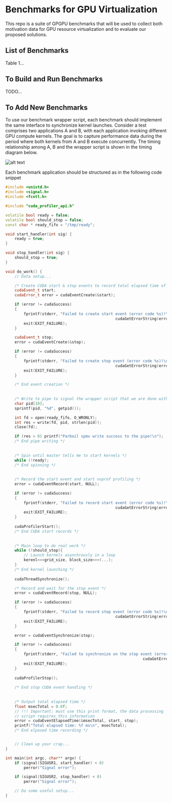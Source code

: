 # Benchmarks for GPU Virtualization 
This repo is a suite of GPGPU benchmarks that will be used to collect both motivation data for GPU resource virtualization and to evaluate our proposed solutions. 

## List of Benchmarks

Table 1...

## To Build and Run Benchmarks

TODO...

## To Add New Benchmarks
To use our benchmark wrapper script, each benchmark should implement the same interface to synchronize kernel launches. Consider a test comprises two applications A and B, with each application invoking different GPU compute kernels. The goal is to capture performance data during the period where both kernels from A and B execute concurrently. The timing relationship among A, B and the wrapper script is shown in the timing diagram below.

![alt text](https://github.com/UofT-EcoSystem/GPU-Virtualization-Benchmarks/tree/master/docs/wrapper_squence.png)


Each benchmark application should be structured as in the following code snippet

```C++
#include <unistd.h>
#include <signal.h>
#include <fcntl.h>

#include "cuda_profiler_api.h"

volatile bool ready = false;
volatile bool should_stop = false;
const char * ready_fifo = "/tmp/ready"; 

void start_handler(int sig) {
    ready = true;
}

void stop_handler(int sig) {
    should_stop = true;
}

void do_work() {
    // Data setup...

    /* Create CUDA start & stop events to record total elapsed time of kernel execution */
    cudaEvent_t start;
    cudaError_t error = cudaEventCreate(&start);

    if (error != cudaSuccess)
    {   
        fprintf(stderr, "Failed to create start event (error code %s)!\n", 
                                                cudaGetErrorString(error));   
        exit(EXIT_FAILURE);
    }

    cudaEvent_t stop;
    error = cudaEventCreate(&stop);

    if (error != cudaSuccess)
    {   
        fprintf(stderr, "Failed to create stop event (error code %s)!\n", 
                                                cudaGetErrorString(error));
        exit(EXIT_FAILURE);
    }

    /* End event creation */ 
    
    
    /* Write to pipe to signal the wrapper script that we are done with data setup */
    char pid[10];
    sprintf(pid, "%d", getpid());

    int fd = open(ready_fifo, O_WRONLY);
    int res = write(fd, pid, strlen(pid));
    close(fd);

    if (res > 0) printf("Parboil spmv write success to the pipe!\n");
    /* End pipe writing */
    
    
    /* Spin until master tells me to start kernels */
    while (!ready);
    /* End spinning */
    
    
    /* Record the start event and start nvprof profiling */
    error = cudaEventRecord(start, NULL);

    if (error != cudaSuccess)
    {
        fprintf(stderr, "Failed to record start event (error code %s)!\n", 
                                                cudaGetErrorString(error));
        exit(EXIT_FAILURE);
    }
    
    cudaProfilerStart();
    /* End CUDA start records */
    
    
    /* Main loop to do real work */
    while (!should_stop){ 
        // Launch kernels asynchrously in a loop
        kerenl<<<grid_size, block_size>>>(...);    
    }
    /* End kernel launching */
    
    cudaThreadSynchronize();

    /* Record and wait for the stop event */
    error = cudaEventRecord(stop, NULL);

    if (error != cudaSuccess)
    {
        fprintf(stderr, "Failed to record stop event (error code %s)!\n", 
                                                cudaGetErrorString(error));
        exit(EXIT_FAILURE);
    }

    error = cudaEventSynchronize(stop);

    if (error != cudaSuccess)
    {
        fprintf(stderr, "Failed to synchronize on the stop event (error code %s)!\n", 
                                                            cudaGetErrorString(error));
        exit(EXIT_FAILURE);
    }
    
    cudaProfilerStop();
    
    /* End stop CUDA event handling */
    
    
    /* Output total elapsed time */
    float msecTotal = 0.0f;
    // !!! Important: must use this print format, the data processing 
    // script requires this information 
    error = cudaEventElapsedTime(&msecTotal, start, stop);
    printf("Total elapsed time: %f ms\n", msecTotal);
    /* End elpased time recording */


    // Clean up your crap...
}

int main(int argc, char** argv) {
    if (signal(SIGUSR1, start_handler) < 0)
        perror("Signal error");

    if (signal(SIGUSR2, stop_handler) < 0)
        perror("Signal error");

    // Do some useful setup...
}

```
